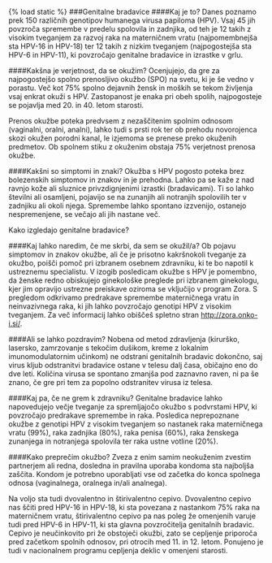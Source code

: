 {% load static %}
###Genitalne bradavice
####Kaj je to?
Danes poznamo prek 150 različnih genotipov humanega virusa papiloma (HPV). Vsaj 45 jih povzroča spremembe v predelu spolovila in zadnjika, od teh je 12 takih z visokim tveganjem za razvoj raka na materničnem vratu (najpomembnejša sta HPV-16 in HPV-18) ter 12 takih z nizkim tveganjem (najpogostejša sta HPV-6 in HPV-11), ki povzročajo genitalne bradavice in izrastke v grlu.

####Kakšna je verjetnost, da se okužim?
Ocenjujejo, da gre za najpogostejšo spolno prenosljivo okužbo (SPO) na svetu, ki je še vedno v porastu. Več kot 75% spolno dejavnih žensk in moških se tekom življenja vsaj enkrat okuži s HPV. Zastopanost je enaka pri obeh spolih, najpogosteje se pojavlja med 20. in 40. letom starosti.

Prenos okužbe poteka predvsem z nezaščitenim spolnim odnosom (vaginalni, oralni, analni), lahko tudi s prsti rok ter ob prehodu novorojenca skozi okužen porodni kanal, le izjemoma se prenese preko okuženih predmetov. Ob spolnem stiku z okuženim obstaja 75% verjetnost prenosa okužbe.

####Kakšni so simptomi in znaki?
Okužba s HPV pogosto poteka brez bolezenskih simptomov in znakov in je prehodna. Lahko pa se kaže z nad ravnjo kože ali sluznice privzdignjenimi izrastki (bradavicami). Ti so lahko številni ali osamljeni, pojavijo se na zunanjih ali notranjih spolovilih ter v zadnjiku ali okoli njega. Spremembe lahko spontano izzvenijo, ostanejo nespremenjene, se večajo ali jih nastane več.

<lightbox-img img="'{% static 'HEPY_new/image/genitalne-bradavice.jpg' %}'" text="'Primer genitalnih bradavic. Levo na moškem spolovilu, desno na zadnjiku.'">Kako izgledajo genitalne bradavice?</lightbox-img>

####Kaj lahko naredim, če me skrbi, da sem se okužil/a? 
Ob pojavu simptomov in znakov okužbe, ali če je prisotno kakršnokoli tveganje za okužbo, poišči pomoč pri izbranem osebnem zdravniku, ki te bo napotil k ustreznemu specialistu.
V izogib posledicam okužbe s HPV je pomembno, da ženske redno obiskujejo ginekološke preglede pri izbranem ginekologu, kjer jim opravijo ustrezne preiskave oziroma se vključijo v program Zora. S pregledom odkrivamo predrakave spremembe materničnega vratu in neinvazivnega raka, ki jih lahko povzročajo genotipi HPV z visokim tveganjem. Za več informacij lahko obiščeš spletno stran <a href="http://zora.onko-i.si/" target="_blank">http://zora.onko-i.si/</a>.

####Ali se lahko pozdravim?
Nobena od metod zdravljenja (kirurško, lasersko, zamrzovanje s tekočim dušikom, kreme z lokalnim imunomodulatornim učinkom) ne odstrani genitalnih bradavic dokončno, saj virus kljub odstranitvi bradavice ostane v telesu dalj časa, običajno eno do dve leti. Količina virusa se spontano zmanjša pod zaznavno raven, ni pa še znano, če gre pri tem za popolno odstranitev virusa iz telesa.

####Kaj pa, če ne grem k zdravniku?
Genitalne bradavice lahko napovedujejo večje tveganje za spremljajočo okužbo s podvrstami  HPV, ki povzročajo predrakave spremembe in raka. Posledica neprepoznane okužbe z genotipi HPV z visokim tveganjem so nastanek raka materničnega vratu (99%), raka zadnjika (80%), raka penisa (60%), raka ženskega zunanjega in notranjega spolovila ter raka ustne votline (20%).

####Kako preprečim okužbo?
Zveza z enim samim neokuženim zvestim partnerjem ali redna, dosledna in pravilna uporaba kondoma sta najboljša zaščita. Kondom je potrebno uporabljati vse od začetka do konca spolnega odnosa (vaginalnega, oralnega in/ali analnega).

Na voljo sta tudi dvovalentno in štirivalentno cepivo. Dvovalentno cepivo nas ščiti pred HPV-16 in HPV-18, ki sta povezana z nastankom 75% raka na materničnem vratu, štirivalentno cepivo pa nas poleg že omenjenih varuje tudi pred HPV-6  in HPV-11, ki sta glavna povzročitelja genitalnih bradavic. Cepivo je neučinkovito pri že obstoječi okužbi, zato se cepljenje priporoča pred začetkom spolnih odnosov, pri otrocih med 11. in 12. letom. Ponujeno je tudi v nacionalnem programu cepljenja deklic v omenjeni starosti.